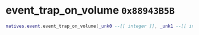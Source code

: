 # event_trap_on_volume `0x88943B5B`

```lua
natives.event.event_trap_on_volume(_unk0 --[[ integer ]], _unk1 --[[ integer ]])
```